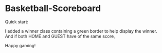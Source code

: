 # Basketball-Scoreboard

Quick start:

I added a winner class containing a green border to help display the winner. And if both HOME and GUEST have of the same score,

Happy gaming!
